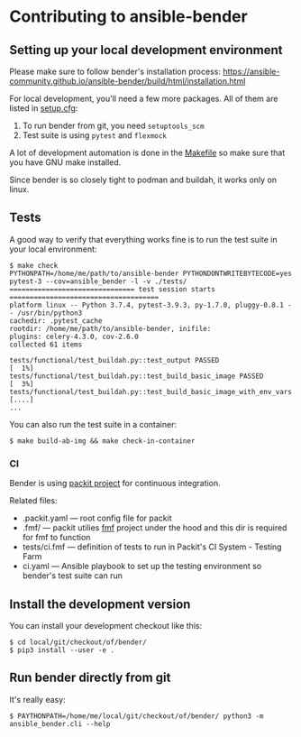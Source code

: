 # Contributing to ansible-bender

## Setting up your local development environment

Please make sure to follow bender's installation process:
https://ansible-community.github.io/ansible-bender/build/html/installation.html

For local development, you'll need a few more packages. All of them are
listed in
[setup.cfg](https://github.com/ansible-community/ansible-bender/blob/master/setup.cfg):

1. To run bender from git, you need `setuptools_scm`
2. Test suite is using `pytest` and `flexmock`

A lot of development automation is done in the
[Makefile](https://github.com/ansible-community/ansible-bender/blob/master/Makefile)
so make sure that you have GNU make installed.

Since bender is so closely tight to podman and buildah, it works only on linux.


## Tests

A good way to verify that everything works fine is to run the test suite in your local environment:
```
$ make check
PYTHONPATH=/home/me/path/to/ansible-bender PYTHONDONTWRITEBYTECODE=yes pytest-3 --cov=ansible_bender -l -v ./tests/
=============================== test session starts =====================================
platform linux -- Python 3.7.4, pytest-3.9.3, py-1.7.0, pluggy-0.8.1 -- /usr/bin/python3
cachedir: .pytest_cache
rootdir: /home/me/path/to/ansible-bender, inifile:
plugins: celery-4.3.0, cov-2.6.0
collected 61 items

tests/functional/test_buildah.py::test_output PASSED                       [  1%]
tests/functional/test_buildah.py::test_build_basic_image PASSED            [  3%]
tests/functional/test_buildah.py::test_build_basic_image_with_env_vars     [....]
...
```

You can also run the test suite in a container:
```
$ make build-ab-img && make check-in-container
```


### CI

Bender is using [packit project](https://packit.dev/) for continuous integration.

Related files:
* .packit.yaml — root config file for packit
* .fmf/ — packit utilies [fmf]() project under the hood and this dir is required for fmf to function
* tests/ci.fmf — definition of tests to run in Packit's CI System - Testing Farm
* ci.yaml — Ansible playbook to set up the testing environment so bender's test suite can run


## Install the development version

You can install your development checkout like this:
```
$ cd local/git/checkout/of/bender/
$ pip3 install --user -e .
```


## Run bender directly from git

It's really easy:
```
$ PAYTHONPATH=/home/me/local/git/checkout/of/bender/ python3 -m ansible_bender.cli --help
```
